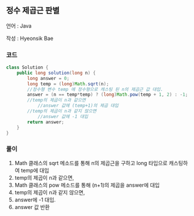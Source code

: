 ## 정수 제곱근 판별

언어 : Java

작성 : Hyeonsik Bae

### 코드

```java
class Solution {
    public long solution(long n) {
        long answer = 0;
        long temp = (long)Math.sqrt(n);
        //정수형 변수 temp 에 정수형으로 캐스팅 된 n의 제곱근 값 대입.
        answer = (n == temp*temp) ? (long)Math.pow(temp + 1, 2) : -1;
        //temp의 제곱이 n과 같으면
        	//answer 값에 (temp+1)의 제곱 대입
        //temp의 제곱이 n과 같지 않으면
        	//answer 값에 -1 대입
        return answer;
    }
}
```



### 풀이

1. Math 클래스의 sqrt 메소드를 통해 n의 제곱근을 구하고 long 타입으로 캐스팅하여 temp에 대입
2. temp의 제곱이 n과 같으면, 
3. Math 클래스의 pow 메소드를 통해 (n+1)의 제곱을 answer에 대입
4. temp의 제곱이 n과 같지 않으면,
5. answer에 -1 대입.
6. answer 값 반환
